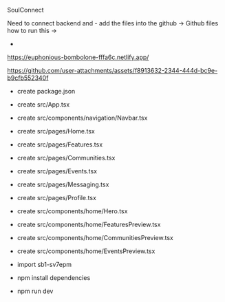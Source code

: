 SoulConnect 


Need to connect backend and - add the files into the github ->
Github files 
how to run this ->

-


https://euphonious-bombolone-fffa6c.netlify.app/

https://github.com/user-attachments/assets/f8913632-2344-444d-bc9e-b9cfb552340f




- create package.json
- create src/App.tsx
- create src/components/navigation/Navbar.tsx
- create src/pages/Home.tsx
- create src/pages/Features.tsx
- create src/pages/Communities.tsx
- create src/pages/Events.tsx
- create src/pages/Messaging.tsx
- create src/pages/Profile.tsx


- create src/components/home/Hero.tsx
- create src/components/home/FeaturesPreview.tsx
- create src/components/home/CommunitiesPreview.tsx
- create src/components/home/EventsPreview.tsx

- import sb1-sv7epm
- npm install dependencies 
- npm run dev 



